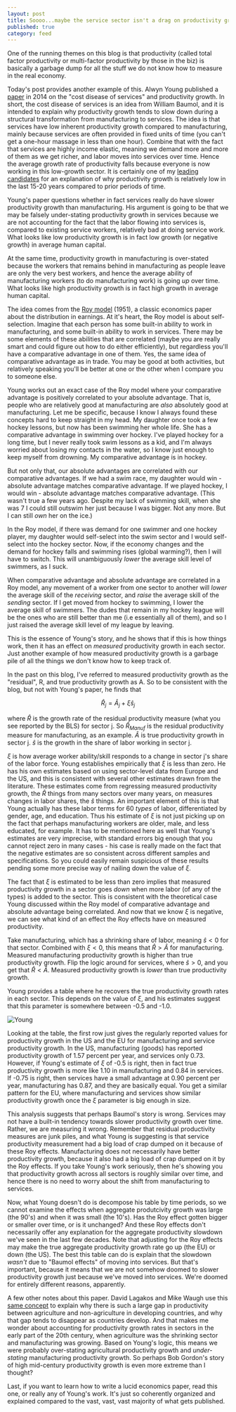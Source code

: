 ```yaml
---
layout: post
title: Soooo...maybe the service sector isn't a drag on productivity growth after all?
published: true
category: feed
---
```


One of the running themes on this blog is that productivity (called total factor productivity or multi-factor productivity by those in the biz) is basically a garbage dump for all the stuff we do not know how to measure in the real economy. 

Today's post provides another example of this. Alwyn Young published a [paper](https://www.aeaweb.org/articles?id=10.1257/aer.104.11.3635) in 2014 on the "cost disease of services" and productivity growth. In short, the cost disease of services is an idea from William Baumol, and it is intended to explain why productivity growth tends to slow down during a structural transformation from manufacturing to services. The idea is that services have low inherent productivity growth compared to manufacturing, mainly because services are often provided in fixed units of time (you can't get a one-hour massage in less than one hour). Combine that with the fact that services are highly income elastic, meaning we demand more and more of them as we get richer, and labor moves into services over time. Hence the average growth rate of productivity falls because everyone is now working in this low-growth sector. It is certainly one of my [leading candidates](https://growthecon.com/blog/Baumol/) for an explanation of why productivity growth is relatively low in the last 15-20 years compared to prior periods of time.

Young's paper questions whether in fact services really do have slower productivity growth than manufacturing. His argument is going to be that we may be falsely under-stating productivity growth in services because we are not accounting for the fact that the labor flowing into services is, compared to existing service workers, relatively bad at doing service work. What looks like low productivity growth is in fact low growth (or negative growth) in average human capital. 

At the same time, productivity growth in manufacturing is over-stated because the workers that remains behind in manufacturing as people leave are only the very best workers, and hence the average ability of manufacturing workers (to do manufacturing work) is going *up* over time. What looks like high productivity growth is in fact high growth in average human capital. 

The idea comes from the [Roy model](http://www.jstor.org/stable/2662082) (1951), a classic economics paper about the distribution in earnings. At it's heart, the Roy model is about self-selection. Imagine that each person has some built-in ability to work in manufacturing, and some built-in ability to work in services. There may be some elements of these abilities that are correlated (maybe you are really smart and could figure out how to do either efficiently), but regardless you'll have a comparative advantage in one of them. Yes, the same idea of comparative advantage as in trade. You may be good at both activities, but relatively speaking you'll be better at one or the other when I compare you to someone else. 

Young works out an exact case of the Roy model where your comparative advantage is positively correlated to your absolute advantage. That is, people who are relatively good at manufacturing are *also* absolutely good at manufacturing. Let me be specific, because I know I always found these concepts hard to keep straight in my head. My daughter once took a few hockey lessons, but now has been swimming her whole life. She has a comparative advantage in swimming over hockey. I've played hockey for a long time, but I never really took swim lessons as a kid, and I'm always worried about losing my contacts in the water, so I know just enough to keep myself from drowning. My comparative advantage is in hockey. 

But not only that, our absolute advantages are correlated with our comparative advantages. If we had a swim race, my daughter would win - absolute advantage matches comparative advantage. If we played hockey, I would win - absolute advantage matches comparative advantage. (This wasn't true a few years ago. Despite my lack of swimming skill, when she was 7 I could still outswim her just because I was bigger. Not any more. But I can still *own* her on the ice.)

In the Roy model, if there was demand for one swimmer and one hockey player, my daughter would self-select into the swim sector and I would self-select into the hockey sector. Now, if the economy changes and the demand for hockey falls and swimming rises (global warming?), then I will have to switch. This will unambiguously *lower* the average skill level of swimmers, as I suck. 

When comparative advantage and absolute advantage are correlated in a Roy model, any movement of a worker from one sector to another will *lower* the average skill of the *receiving* sector, and *raise* the average skill of the *sending* sector. If I get moved from hockey to swimming, I lower the average skill of swimmers. The dudes that remain in my hockey league will be the ones who are still better than me (i.e essentially all of them), and so I just raised the average skill level of my league by leaving. 

This is the essence of Young's story, and he shows that if this is how things work, then it has an effect on *measured* productivity growth in each sector. Just another example of how measured productivity growth is a garbage pile of all the things we don't know how to keep track of. 

In the past on this blog, I've referred to measured productivity growth as the "residual", R, and true productivity growth as A. So to be consistent with the blog, but not with Young's paper, he finds that

$$
\hat{R}_j = \hat{A}_j + \xi \hat{s}_j
$$

where $\hat{R}$ is the growth rate of the residual productivity measure (what you see reported by the BLS) for sector j. So $\hat{R}_{Manuf}$ is the residual productivity measure for manufacturing, as an example. $\hat{A}$ is true productivity growth in sector j. $\hat{s}$ is the growth in the share of labor working in sector j. 

$\xi$ is how average worker ability/skill responds to a change in sector j's share of the labor force. Young establishes empirically that $\xi$ is less than zero. He has his own estimates based on using sector-level data from Europe and the US, and this is consistent with several other estimates drawn from the literature. These estimates come from regressing measured productivity growth, the $\hat{R}$ things from many sectors over many years, on measures changes in labor shares, the $\hat{s}$ things. An important element of this is that Young actually has these labor terms for 60 *types* of labor, differentiated by gender, age, and education. Thus his estimate of $\xi$ is not just picking up on the fact that perhaps manufacturing workers are older, male, and less educated, for example. It has to be mentioned here as well that Young's estimates are very imprecise, with standard errors big enough that you cannot reject zero in many cases - his case is really made on the fact that the negative estimates are so consistent across different samples and specifications. So you could easily remain suspicious of these results pending some more precise way of nailing down the value of $\xi$.

The fact that $\xi$ is estimated to be less than zero implies that measured productivity growth in a sector goes *down* when more labor (of any of the types) is added to the sector. This is consistent with the theoretical case Young discussed within the Roy model of comparative advantage and absolute advantage being correlated. And now that we know $\xi$ is negative, we can see what kind of an effect the Roy effects have on measured productivity. 

Take manufacturing, which has a shrinking share of labor, meaning $\hat{s}<0$ for that sector. Combined with $\xi<0$, this means that $\hat{R}>\hat{A}$ for manufacturing. Measured manufacturing productivity growth is higher than true productivity growth. Flip the logic around for services, where $\hat{s}>0$, and you get that $\hat{R}<\hat{A}$. Measured productivity growth is *lower* than true productivity growth.

Young provides a table where he recovers the true productivity growth rates in each sector. This depends on the value of $\xi$, and his estimates suggest that this parameter is somewhere between -0.5 and -1.0. 

![Young](https://dl.dropboxusercontent.com/u/6823742/young.png)

Looking at the table, the first row just gives the regularly reported values for productivity growth in the US and the EU for manufacturing and service productivity growth. In the US, manufacturing (goods) has reported productivity growth of 1.57 percent per year, and services only 0.73. However, if Young's estimate of $\xi$ of -0.5 is right, then in fact true productivity growth is more like 1.10 in manufacturing and 0.84 in services. If -0.75 is right, then services have a small advantage at 0.90 percent per year, manufacturing has 0.87, and they are basically equal. You get a similar pattern for the EU, where manufacturing and services show similar productivity growth once the $\xi$ parameter is big enough in size.

This analysis suggests that perhaps Baumol's story is wrong. Services may not have a built-in tendency towards slower productivity growth over time. Rather, we are measuring it wrong. Remember that residual productivity measures are junk piles, and what Young is suggesting is that service productivity measurement had a big load of crap dumped on it because of these Roy effects. Manufacturing does not necessarily have better productivity growth, because it also had a big load of crap dumped on it by the Roy effects. If you take Young's work seriously, then he's showing you that productivity growth across all sectors is roughly similar over time, and hence there is no need to worry about the shift from manufacturing to services.

Now, what Young doesn't do is decompose his table by time periods, so we cannot examine the effects when aggregate produtcivity growth was large (the 90's) and when it was small (the 10's). Has the Roy effect gotten bigger or smaller over time, or is it unchanged? And these Roy effects don't necessarily offer any explanation for the aggregate productivity slowdown we've seen in the last few decades. Note that adjusting for the Roy effects may make the true aggregate productivity growth rate go up (the EU) or down (the US). The best this table can do is explain that the slowdown *wasn't* due to "Baumol effects" of moving into services. But that's important, because it means that we are not somehow doomed to slower productivity growth just because we've moved into services. We're doomed for entirely different reasons, apparently.

A few other notes about this paper. David Lagakos and Mike Waugh use this [same concept](https://ideas.repec.org/a/aea/aecrev/v103y2013i2p948-80.html) to explain why there is such a large gap in productivity between agriculture and non-agriculture in developing countries, and why that gap tends to disappear as countries develop. And that makes me wonder about accounting for productivity growth rates in sectors in the early part of the 20th century, when agriculture was the shrinking sector and manufacturing was growing. Based on Young's logic, this means we were probably over-stating agricultural productivity growth and *under-stating* manufacturing productivity growth. So perhaps Bob Gordon's story of high mid-century productivity growth is even more extreme than I thought? 

Last, if you want to learn how to write a lucid economics paper, read this one, or really any of Young's work. It's just so coherently organized and explained compared to the vast, vast, vast majority of what gets published. 

